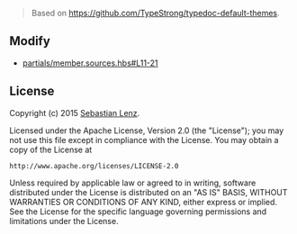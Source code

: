 > Based on https://github.com/TypeStrong/typedoc-default-themes.

## Modify

- [partials/member.sources.hbs#L11-21](./partials/member.sources.hbs#L11-21)

## License

Copyright (c) 2015 [Sebastian Lenz](http://www.sebastian-lenz.de).

Licensed under the Apache License, Version 2.0 (the "License");
you may not use this file except in compliance with the License.
You may obtain a copy of the License at

    http://www.apache.org/licenses/LICENSE-2.0

Unless required by applicable law or agreed to in writing, software
distributed under the License is distributed on an "AS IS" BASIS,
WITHOUT WARRANTIES OR CONDITIONS OF ANY KIND, either express or implied.
See the License for the specific language governing permissions and
limitations under the License.
